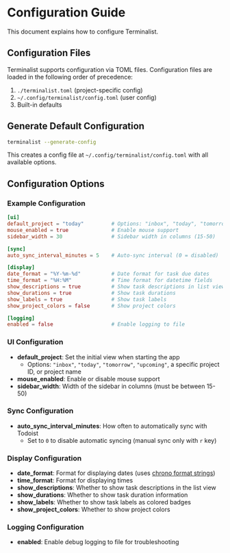 # Configuration Guide

This document explains how to configure Terminalist.

## Configuration Files

Terminalist supports configuration via TOML files. Configuration files are loaded in the following order of precedence:
1. `./terminalist.toml` (project-specific config)
2. `~/.config/terminalist/config.toml` (user config)
3. Built-in defaults

## Generate Default Configuration

```bash
terminalist --generate-config
```

This creates a config file at `~/.config/terminalist/config.toml` with all available options.

## Configuration Options

### Example Configuration

```toml
[ui]
default_project = "today"         # Options: "inbox", "today", "tomorrow", "upcoming", project ID, or project name
mouse_enabled = true              # Enable mouse support
sidebar_width = 30                # Sidebar width in columns (15-50)

[sync]
auto_sync_interval_minutes = 5    # Auto-sync interval (0 = disabled)

[display]
date_format = "%Y-%m-%d"          # Date format for task due dates
time_format = "%H:%M"             # Time format for datetime fields
show_descriptions = true          # Show task descriptions in list view
show_durations = true             # Show task durations
show_labels = true                # Show task labels
show_project_colors = false       # Show project colors

[logging]
enabled = false                   # Enable logging to file
```

### UI Configuration

- **default_project**: Set the initial view when starting the app
  - Options: `"inbox"`, `"today"`, `"tomorrow"`, `"upcoming"`, a specific project ID, or project name
- **mouse_enabled**: Enable or disable mouse support
- **sidebar_width**: Width of the sidebar in columns (must be between 15-50)

### Sync Configuration

- **auto_sync_interval_minutes**: How often to automatically sync with Todoist
  - Set to `0` to disable automatic syncing (manual sync only with `r` key)

### Display Configuration

- **date_format**: Format for displaying dates (uses [chrono format strings](https://docs.rs/chrono/latest/chrono/format/strftime/index.html))
- **time_format**: Format for displaying times
- **show_descriptions**: Whether to show task descriptions in the list view
- **show_durations**: Whether to show task duration information
- **show_labels**: Whether to show task labels as colored badges
- **show_project_colors**: Whether to show project colors

### Logging Configuration

- **enabled**: Enable debug logging to file for troubleshooting